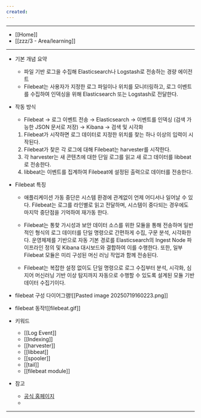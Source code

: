 ```yaml
---
created:
---
```


---
- [[Home]]
- [[zzz/3 - Area/learning]]
---

- 기본 개념 요약
	- 파일 기반 로그을 수집해 Elasticsearch나 Logstash로 전송하는 경량 에이전트
	- Filebeat는 사용자가 지정한 로그 파일이나 위치를 모니터링하고, 로그 이벤트를 수집하여 인덱싱을 위해 Elasticsearch 또는 Logstash로 전달한다.
	
- 작동 방식
	- Filebeat → 로그 이벤트 전송 → Elasticsearch → 이벤트를 인덱싱 (검색 가능한 JSON 문서로 저장) → Kibana → 검색 및 시각화
	1. Filebeat가 시작하면 로그 데이터로 지정한 위치를 찾는 하나 이상의 입력이 시작된다.
	2. Filebeat가 찾은 각 로그에 대해 Filebeat는 harvester를 시작한다.
	3. 각 harvester는 새 콘텐츠에 대한 단일 로그를 읽고 새 로그 데이터를 libbeat로 전송한다.
	4. libbeat는 이벤트를 집계하여 Filebeat에 설정된 출력으로 데이터를 전송한다.

- Filebeat 특징
	- 애플리케이션 가동 중단은 시스템 환경에 관계없이 언제 어디서나 일어날 수 있다. Filebeat는 로그를 라인별로 읽고 전달하며, 시스템이 중다되는 경우에도 마지막 중단점을 기억하여 재가동 한다.
	  
	- Filebeat는 통핮 가시성과 보안 데이터 소스를 위한 모듈을 통해 전송하며 일반적인 형식의 로그 데이터를 단일 명령으로 간편하게 수집, 구문 분석, 시각화한다. 운영체제를 기반으로 자동 기본 경로를 Elasticsearch의 Ingest Node 파이프라인 정의 및 Kibana 대시보드와 결합하여 이를 수행한다. 또한, 일부 Filebeat 모듈은 미리 구성된 머신 러닝 작업과 함께 전송된다.
	  
	- Filebeat는 복잡한 설정 없이도 단일 명령으로 로그 수집부터 분석, 시각화, 심지어 머신러닝 기반 이상 탐지까지 자동으로 수행할 수 있도록 설계된 모듈 기반 데이터 수집기이다.

- filebeat 구성 다이어그램![[Pasted image 20250719160223.png]]

- filebeat 동작![[filebeat.gif]]


- 키워드
	- [[Log Event]]
	- [[Indexing]]
	- [[harvester]]
	- [[libbeat]]
	- [[spooler]]
	- [[tail]]
	- [[filebeat module]]

- 참고
	- [공식 홈페이지](https://www.elastic.co/docs/reference/beats/filebeat)
	- 

---